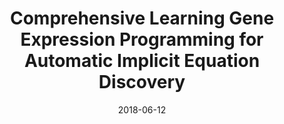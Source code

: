 ---
title: "Comprehensive Learning Gene Expression Programming for Automatic Implicit Equation Discovery"
collection: conferences_main
permalink: /publication/Comprehensive
date: 2018-06-12
venue: "ICCS"
city: 
state: ""
thumbnail: "Comprehensive.png"
teaser : 
authors: "Yongliang Chen, Jinghui Zhong, Mingkui Tan"
bibtex: Comprehensive.txt
uri: https://link.springer.com/chapter/10.1007%2F978-3-319-93698-7_9
arxiv: 
project: 
source: 
poster: 
data:
---